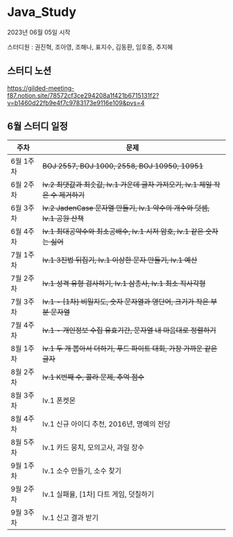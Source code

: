 # Java_Study
2023년 06월 05일 시작

스터디원 : 권진혁, 조아영, 조해나, 표지수, 김동환, 임호중, 추지혜

## 스터디 노션
https://gilded-meeting-f87.notion.site/78572cf3ce294208a1f421b6715131f2?v=b1460d22fb9e4f7c9783173e9116e109&pvs=4

## 6월 스터디 일정

|주차|문제|
|---|---|
|6월 1주차|~~BOJ 2557, BOJ 1000, 2558, BOJ 10950, 10951~~|
|6월 2주차|~~lv.2 최댓값과 최솟값, lv.1 가운데 글자 가져오기, lv.1 제일 작은 수 제거하기~~|
|6월 3주차|~~lv.2 JadenCase 문자열 만들기, lv.1 약수의 개수와 덧셈, lv.1 공원 산책~~|
|6월 4주차|~~lv.1 최대공약수와 최소공배수, lv.1 시저 암호, lv.1 같은 숫자는 싫어~~|
|7월 1주차|~~lv.1 3진법 뒤집기, lv.1 이상한 문자 만들기, lv.1 예산~~|
|7월 2주차|~~lv.1 성격 유형 검사하기, lv.1 삼총사, lv.1 최소 직사각형~~|
|7월 3주차|~~lv.1 - [1차] 비밀지도, 숫자 문자열과 영단어, 크기가 작은 부분 문자열~~|
|7월 4주차|~~lv.1 - 개인정보 수집 유효기간, 문자열 내 마음대로 정렬하기~~|
|8월 1주차|~~lv.1 두 개 뽑아서 더하기, 푸드 파이트 대회, 가장 가까운 같은 글자~~|
|8월 2주차|~~lv.1 K번째 수, 콜라 문제, 추억 점수~~|
|8월 3주차|lv.1 폰켓몬|
|8월 4주차|lv.1 신규 아이디 추천, 2016년, 명예의 전당|
|8월 5주차|lv.1 카드 뭉치, 모의고사, 과일 장수|
|9월 1주차|lv.1 소수 만들기, 소수 찾기|
|9월 2주차|lv.1 실패율, [1차] 다트 게임, 덧칠하기|
|9월 3주차|lv.1 신고 결과 받기|
